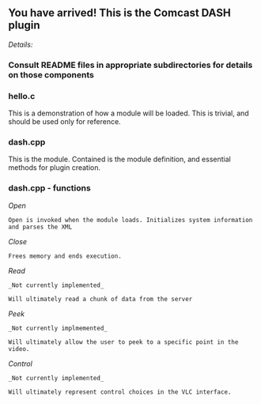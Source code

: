 ## You have arrived! This is the Comcast DASH plugin

*Details:*

### Consult README files in appropriate subdirectories for details on those components

### hello.c

This is a demonstration of how a module will be loaded. This is trivial, and should be used only for reference.

### dash.cpp

This is the module. Contained is the module definition, and essential methods for plugin creation.

### dash.cpp - functions

_Open_

	Open is invoked when the module loads. Initializes system information and parses the XML
_Close_

	Frees memory and ends execution.
_Read_

	_Not currently implemented_

	Will ultimately read a chunk of data from the server

_Peek_

	_Not currently implmemented_

	Will ultimately allow the user to peek to a specific point in the video.

_Control_

	_Not currently implemented_

	Will ultimately represent control choices in the VLC interface.